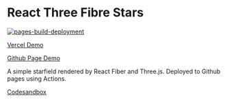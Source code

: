 # React Three Fibre Stars

[![pages-build-deployment](https://github.com/modster/react-three-fibre-stars/actions/workflows/pages/pages-build-deployment/badge.svg)](https://github.com/modster/react-three-fibre-stars/actions/workflows/pages/pages-build-deployment)

[Vercel Demo](https://next-three-fibre-stars-djomob3gg-data-driven-dashboards.vercel.app/)

[Github Page Demo](https://greeffer.com/react-three-fibre-stars/)

A simple starfield rendered by React Fiber and Three.js. Deployed to Github pages using Actions.

[Codesandbox](https://codesandbox.io/s/github/modster/react-three-fibre-stars)

